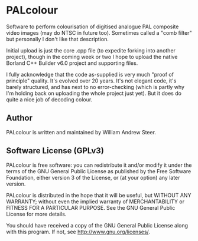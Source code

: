 # PALcolour
Software to perform colourisation of digitised analogue PAL composite video images (may do NTSC in future too). Sometimes called a "comb filter" but personally I don't like that description.

Initial upload is just the core .cpp file (to expedite forking into another project), though in the coming week or two I hope to upload the native Borland C++ Builder v6.0 project and supporting files.

I fully acknowledge that the code as-supplied is very much "proof of principle" quality. It's evolved over 20 years. It's not elegant code, it's barely structured, and has next to no error-checking (which is partly why I'm holding back on uploading the whole project just yet). But it does do quite a nice job of decoding colour.

## Author
PALcolour is written and maintained by William Andrew Steer.

## Software License (GPLv3)
PALcolour is free software: you can redistribute it and/or modify
it under the terms of the GNU General Public License as published by
the Free Software Foundation, either version 3 of the License, or
(at your option) any later version.

PALcolour is distributed in the hope that it will be useful,
but WITHOUT ANY WARRANTY; without even the implied warranty of
MERCHANTABILITY or FITNESS FOR A PARTICULAR PURPOSE.  See the
GNU General Public License for more details.

You should have received a copy of the GNU General Public License
along with this program.  If not, see <http://www.gnu.org/licenses/>.
